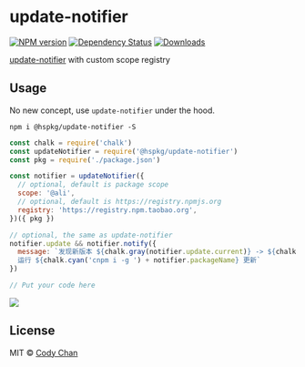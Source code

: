 # update-notifier

[![NPM version][npm-image]][npm-url]
[![Dependency Status][daviddm-image]][daviddm-url]
[![Downloads][downloads-image]][npm-url]

[update-notifier][update-notifier] with custom scope registry

## Usage

No new concept, use `update-notifier` under the hood.

`npm i @hspkg/update-notifier -S`

```javascript
const chalk = require('chalk')
const updateNotifier = require('@hspkg/update-notifier')
const pkg = require('./package.json')

const notifier = updateNotifier({
  // optional, default is package scope
  scope: '@ali',
  // optional, default is https://registry.npmjs.org
  registry: 'https://registry.npm.taobao.org',
})({ pkg })

// optional, the same as update-notifier
notifier.update && notifier.notify({
  message: `发现新版本 ${chalk.gray(notifier.update.current)} -> ${chalk.green(notifier.update.latest)}
  运行 ${chalk.cyan('cnpm i -g ') + notifier.packageName} 更新`
})

// Put your code here
```

![](https://cdn.int64ago.org/bza98mea.png)

## License

MIT © [Cody Chan](https://int64ago.org/)

[npm-image]: https://img.shields.io/npm/v/@hspkg/update-notifier.svg?style=flat-square
[npm-url]: https://npmjs.org/package/@hspkg/update-notifier
[daviddm-image]: https://img.shields.io/david/int64ago/update-notifier.svg?style=flat-square
[daviddm-url]: https://david-dm.org/int64ago/update-notifier
[downloads-image]: https://img.shields.io/npm/dt/moky.svg?style=flat-square

[update-notifier]: https://github.com/yeoman/update-notifier